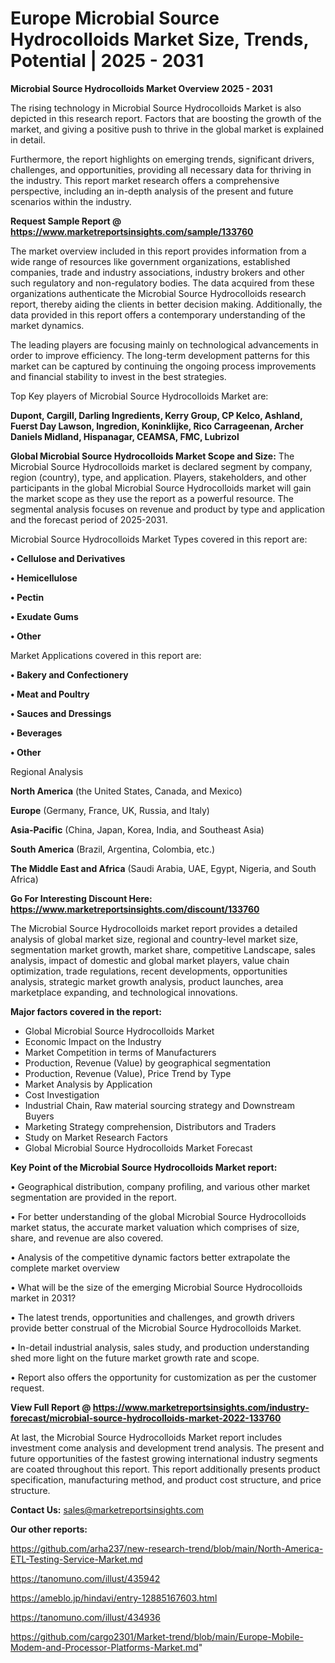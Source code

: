 # Europe Microbial Source Hydrocolloids Market Size, Trends, Potential | 2025 - 2031

<Strong> Microbial Source Hydrocolloids Market Overview 2025 - 2031</strong>

The rising technology in Microbial Source Hydrocolloids Market is also depicted in this research report. Factors that are boosting the growth of the market, and giving a positive push to thrive in the global market is explained in detail.

Furthermore, the report highlights on emerging trends, significant drivers, challenges, and opportunities, providing all necessary data for thriving in the industry. This report market research offers a comprehensive perspective, including an in-depth analysis of the present and future scenarios within the industry.

<strong>Request Sample Report @ <a href=https://www.marketreportsinsights.com/sample/133760>https://www.marketreportsinsights.com/sample/133760</a></strong>

The market overview included in this report provides information from a wide range of resources like government organizations, established companies, trade and industry associations, industry brokers and other such regulatory and non-regulatory bodies. The data acquired from these organizations authenticate the Microbial Source Hydrocolloids research report, thereby aiding the clients in better decision making. Additionally, the data provided in this report offers a contemporary understanding of the market dynamics.

The leading players are focusing mainly on technological advancements in order to improve efficiency. The long-term development patterns for this market can be captured by continuing the ongoing process improvements and financial stability to invest in the best strategies.

Top Key players of Microbial Source Hydrocolloids Market are:

<strong>Dupont, Cargill, Darling Ingredients, Kerry Group, CP Kelco, Ashland, Fuerst Day Lawson, Ingredion, Koninklijke, Rico Carrageenan, Archer Daniels Midland, Hispanagar, CEAMSA, FMC, Lubrizol</strong>

<strong><b>Global Microbial Source Hydrocolloids Market Scope and Size:</b></strong>
The Microbial Source Hydrocolloids market is declared segment by company, region (country), type, and application. Players, stakeholders, and other participants in the global Microbial Source Hydrocolloids market will gain the market scope as they use the report as a powerful resource. The segmental analysis focuses on revenue and product by type and application and the forecast period of 2025-2031.

Microbial Source Hydrocolloids Market Types covered in this report are:

<strong>• Cellulose and Derivatives

• Hemicellulose

• Pectin

• Exudate Gums

• Other</strong>

Market Applications covered in this report are:

<strong>• Bakery and Confectionery

• Meat and Poultry

• Sauces and Dressings

• Beverages

• Other</strong> 

Regional Analysis

<strong>North America</strong> (the United States, Canada, and Mexico)

<strong>Europe</strong> (Germany, France, UK, Russia, and Italy)

<strong>Asia-Pacific</strong> (China, Japan, Korea, India, and Southeast Asia)

<strong>South America</strong> (Brazil, Argentina, Colombia, etc.)

<strong>The Middle East and Africa</strong> (Saudi Arabia, UAE, Egypt, Nigeria, and South Africa)

<strong>Go For Interesting Discount Here: <a href=https://www.marketreportsinsights.com/discount/133760>https://www.marketreportsinsights.com/discount/133760</a></strong>

The Microbial Source Hydrocolloids market report provides a detailed analysis of global market size, regional and country-level market size, segmentation market growth, market share, competitive Landscape, sales analysis, impact of domestic and global market players, value chain optimization, trade regulations, recent developments, opportunities analysis, strategic market growth analysis, product launches, area marketplace expanding, and technological innovations.

<strong><b>Major factors covered in the report:</b></strong>
<ul>
  <li>Global Microbial Source Hydrocolloids Market </li>
  <li>Economic Impact on the Industry</li>
  <li>Market Competition in terms of Manufacturers</li>
  <li>Production, Revenue (Value) by geographical segmentation</li>
  <li>Production, Revenue (Value), Price Trend by Type</li>
  <li>Market Analysis by Application</li>
  <li>Cost Investigation</li>
  <li>Industrial Chain, Raw material sourcing strategy and Downstream Buyers</li>
  <li>Marketing Strategy comprehension, Distributors and Traders</li>
  <li>Study on Market Research Factors</li>
  <li>Global Microbial Source Hydrocolloids Market Forecast</li>
</ul>

<strong><b>Key Point of the Microbial Source Hydrocolloids Market report:</b></strong>

• Geographical distribution, company profiling, and various other market segmentation are provided in the report.

• For better understanding of the global Microbial Source Hydrocolloids market status, the accurate market valuation which comprises of size, share, and revenue are also covered.

• Analysis of the competitive dynamic factors better extrapolate the complete market overview

• What will be the size of the emerging Microbial Source Hydrocolloids market in 2031?

• The latest trends, opportunities and challenges, and growth drivers provide better construal of the Microbial Source Hydrocolloids Market.

• In-detail industrial analysis, sales study, and production understanding shed more light on the future market growth rate and scope.

• Report also offers the opportunity for customization as per the customer request.

<strong><b>View Full Report @ <a href=https://www.marketreportsinsights.com/industry-forecast/microbial-source-hydrocolloids-market-2022-133760>https://www.marketreportsinsights.com/industry-forecast/microbial-source-hydrocolloids-market-2022-133760</a></b></strong>


At last, the Microbial Source Hydrocolloids Market report includes investment come analysis and development trend analysis. The present and future opportunities of the fastest growing international industry segments are coated throughout this report. This report additionally presents product specification, manufacturing method, and product cost structure, and price structure.

<strong>Contact Us:</strong>
sales@marketreportsinsights.com

<strong>Our other reports:</strong>

<a href=https://github.com/arha237/new-research-trend/blob/main/North-America-ETL-Testing-Service-Market.md>https://github.com/arha237/new-research-trend/blob/main/North-America-ETL-Testing-Service-Market.md</a>

<a href=https://tanomuno.com/illust/435942>https://tanomuno.com/illust/435942</a>

<a href=https://ameblo.jp/hindavi/entry-12885167603.html>https://ameblo.jp/hindavi/entry-12885167603.html</a>

<a href=https://tanomuno.com/illust/434936>https://tanomuno.com/illust/434936</a>

<a href=https://github.com/cargo2301/Market-trend/blob/main/Europe-Mobile-Modem-and-Processor-Platforms-Market.md>https://github.com/cargo2301/Market-trend/blob/main/Europe-Mobile-Modem-and-Processor-Platforms-Market.md</a>"
